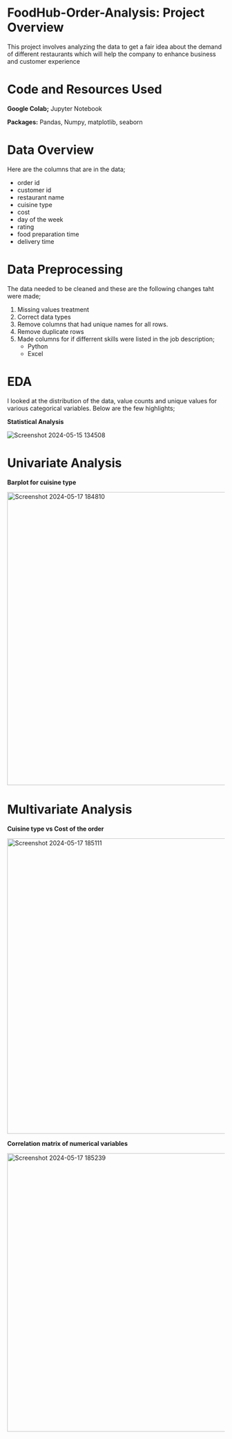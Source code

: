 # FoodHub-Order-Analysis: Project Overview
This project involves analyzing the data to get a fair idea about the demand of different restaurants which will help the company to enhance business and customer experience

# Code and Resources Used
 
 **Google Colab;** Jupyter Notebook
 
 **Packages:** Pandas, Numpy, matplotlib, seaborn



# Data Overview
Here are the columns that are in the data;
* order id
* customer id
* restaurant name
* cuisine type
* cost
* day of the week
* rating
* food preparation time
* delivery time

 # Data Preprocessing
 The data needed to be cleaned and these are the following changes taht were made;
 1. Missing values treatment
 2. Correct data types
 3. Remove columns that had unique names for all rows.
 4. Remove duplicate rows
 5. Made columns for if differrent skills were listed in the job description;
       * Python
       * Excel

  # EDA
  I looked at the distribution of the data, value counts and unique values for various categorical variables. Below are the few highlights;

  **Statistical Analysis**

  ![Screenshot 2024-05-15 134508](https://github.com/knowl01/FoodHub-Order-Analysis/assets/135021827/050b7c22-73ec-4663-aacc-5cb3447626d0)
  
 # Univariate Analysis 
 
**Barplot for cuisine type**

<img width="677" alt="Screenshot 2024-05-17 184810" src="https://github.com/knowl01/FoodHub-Order-Analysis/assets/135021827/11d2a4f9-de35-4c85-88e3-eba1c5f78812">
  
# Multivariate Analysis

**Cuisine type vs Cost of the order**

<img width="682" alt="Screenshot 2024-05-17 185111" src="https://github.com/knowl01/FoodHub-Order-Analysis/assets/135021827/efb259cb-8fe8-421a-bed2-0b4cb8c15057">

**Correlation matrix of numerical variables**

<img width="643" alt="Screenshot 2024-05-17 185239" src="https://github.com/knowl01/FoodHub-Order-Analysis/assets/135021827/3f52c0ff-1063-4bd6-98fd-afdd9ac472b5">
